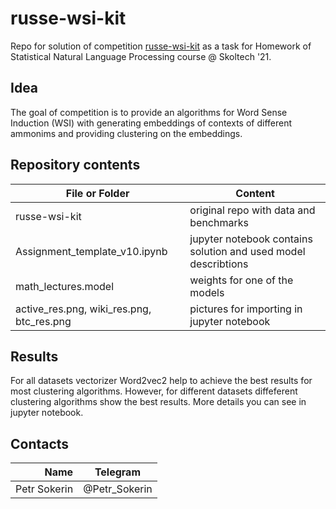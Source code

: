 # russe-wsi-kit

Repo for solution of competition [russe-wsi-kit](https://russe.nlpub.org/2018/wsi/) as a task for Homework of Statistical Natural Language Processing course @ Skoltech '21.

## Idea

The goal of competition is to provide an algorithms for Word Sense Induction (WSI) with generating embeddings of contexts of different ammonims and providing clustering on the embeddings. 

## Repository contents

| File or Folder | Content |
| --- | --- |
| russe-wsi-kit | original repo with data and benchmarks|
| Assignment_template_v10.ipynb | jupyter notebook contains solution and used model describtions|
| math_lectures.model | weights for one of the models|
| active_res.png, wiki_res.png, btc_res.png | pictures for importing in jupyter notebook |

## Results

For all datasets vectorizer Word2vec2 help to achieve the best results for most clustering algorithms. However, for different datasets diffeferent clustering algorithms show the best results. More details you can see in jupyter notebook.

## Contacts

| **Name** | **Telegram** |
|----:|:----------:|
| Petr Sokerin | @Petr_Sokerin |
